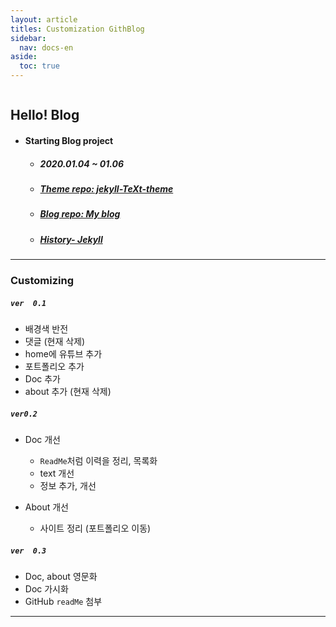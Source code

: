 ```yaml
---
layout: article
titles: Customization GithBlog
sidebar:
  nav: docs-en
aside:
  toc: true
---
```


<img class="image image--xl" src=""/>



##  Hello! Blog



+ #### Starting Blog project
  
  + ##### 2020.01.04 ~ 01.06
  + ##### [Theme repo: jekyll-TeXt-theme](https://github.com/kitian616/jekyll-TeXt-theme)
  + ##### [Blog repo: My blog](https://github.com/dongsub-joung/dongsub-joung.github.io)
  + ##### [History- Jekyll](https://dongsub-joung.github.io/archive.html?tag=Jekyll)




---

### Customizing

##### `ver	0.1`

+ 배경색 반전
+ 댓글 (현재 삭제)
+ home에 유튜브 추가
+ 포트폴리오 추가
+ Doc 추가
+ about 추가 (현재 삭제)
  



##### `ver0.2`

+ Doc 개선
  + `ReadMe`처럼 이력을 정리, 목록화
  + text 개선
  + 정보 추가, 개선

+ About 개선
  + 사이트 정리 (포트폴리오 이동)



##### `ver	0.3`

+ Doc, about 영문화
+ Doc 가시화
+ GitHub `readMe` 첨부



---